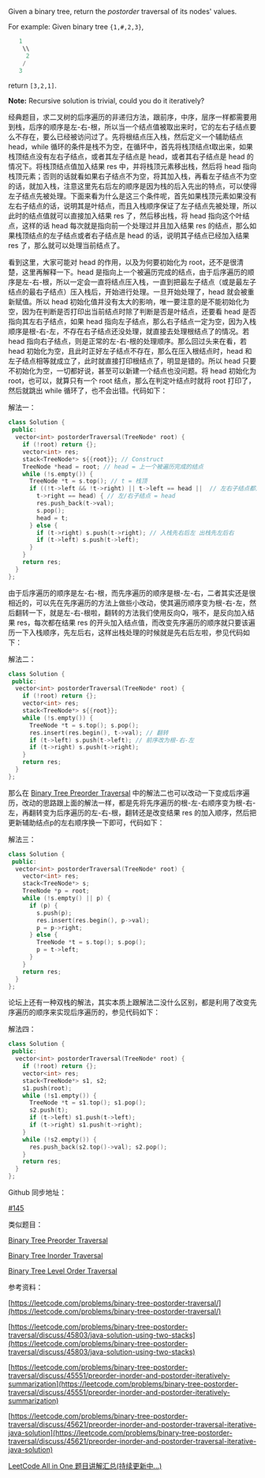 Given a binary tree, return the _postorder_ traversal of its nodes' values.

For example: Given binary tree `{1,#,2,3}`,

```cpp
   1
    \\
     2
    /
   3
```

return `[3,2,1]`.

**Note:** Recursive solution is trivial, could you do it iteratively?

经典题目，求二叉树的后序遍历的非递归方法，跟前序，中序，层序一样都需要用到栈，后序的顺序是左-右-根，所以当一个结点值被取出来时，它的左右子结点要么不存在，要么已经被访问过了。先将根结点压入栈，然后定义一个辅助结点 head，while 循环的条件是栈不为空，在循环中，首先将栈顶结点t取出来，如果栈顶结点没有左右子结点，或者其左子结点是 head，或者其右子结点是 head 的情况下。将栈顶结点值加入结果 res 中，并将栈顶元素移出栈，然后将 head 指向栈顶元素；否则的话就看如果右子结点不为空，将其加入栈，再看左子结点不为空的话，就加入栈，注意这里先右后左的顺序是因为栈的后入先出的特点，可以使得左子结点先被处理。下面来看为什么是这三个条件呢，首先如果栈顶元素如果没有左右子结点的话，说明其是叶结点，而且入栈顺序保证了左子结点先被处理，所以此时的结点值就可以直接加入结果 res 了，然后移出栈，将 head 指向这个叶结点，这样的话 head 每次就是指向前一个处理过并且加入结果 res 的结点，那么如果栈顶结点的左子结点或者右子结点是 head 的话，说明其子结点已经加入结果 res 了，那么就可以处理当前结点了。

看到这里，大家可能对 head 的作用，以及为何要初始化为 root，还不是很清楚，这里再解释一下。head 是指向上一个被遍历完成的结点，由于后序遍历的顺序是左-右-根，所以一定会一直将结点压入栈，一直到把最左子结点（或是最左子结点的最右子结点）压入栈后，开始进行处理。一旦开始处理了，head 就会被重新赋值。所以 head 初始化值并没有太大的影响，唯一要注意的是不能初始化为空，因为在判断是否打印出当前结点时除了判断是否是叶结点，还要看 head 是否指向其左右子结点，如果 head 指向左子结点，那么右子结点一定为空，因为入栈顺序是根-右-左，不存在右子结点还没处理，就直接去处理根结点了的情况。若 head 指向右子结点，则是正常的左-右-根的处理顺序。那么回过头来在看，若 head 初始化为空，且此时正好左子结点不存在，那么在压入根结点时，head 和左子结点相等就成立了，此时就直接打印根结点了，明显是错的。所以 head 只要不初始化为空，一切都好说，甚至可以新建一个结点也没问题。将 head 初始化为 root，也可以，就算只有一个 root 结点，那么在判定叶结点时就将 root 打印了，然后就跳出 while 循环了，也不会出错。代码如下：

解法一：

```cpp
class Solution {
 public:
  vector<int> postorderTraversal(TreeNode* root) {
    if (!root) return {};
    vector<int> res;
    stack<TreeNode*> s{{root}}; // Construct
    TreeNode *head = root; // head = 上一个被遍历完成的结点
    while (!s.empty()) {
      TreeNode *t = s.top(); // t = 栈顶
      if ((!t->left && !t->right) || t->left == head ||  // 左右子结点都为空
        t->right == head) { // 左/右子结点 = head
        res.push_back(t->val);
        s.pop();
        head = t;
      } else {
        if (t->right) s.push(t->right); // 入栈先右后左 出栈先左后右
        if (t->left) s.push(t->left);
      }
    }
    return res;
  }
};
```

由于后序遍历的顺序是左-右-根，而先序遍历的顺序是根-左-右，二者其实还是很相近的，可以先在先序遍历的方法上做些小改动，使其遍历顺序变为根-右-左，然后翻转一下，就是左-右-根啦，翻转的方法我们使用反向Q，哦不，是反向加入结果 res，每次都在结果 res 的开头加入结点值，而改变先序遍历的顺序就只要该遍历一下入栈顺序，先左后右，这样出栈处理的时候就是先右后左啦，参见代码如下：

解法二：

```cpp
class Solution {
 public:
  vector<int> postorderTraversal(TreeNode* root) {
    if (!root) return {};
    vector<int> res;
    stack<TreeNode*> s{{root}};
    while (!s.empty()) {
      TreeNode *t = s.top(); s.pop();
      res.insert(res.begin(), t->val); // 翻转
      if (t->left) s.push(t->left); // 前序改为根-右-左
      if (t->right) s.push(t->right);
    }
    return res;
  }
};
```

那么在 [Binary Tree Preorder Traversal](http://www.cnblogs.com/grandyang/p/4146981.html) 中的解法二也可以改动一下变成后序遍历，改动的思路跟上面的解法一样，都是先将先序遍历的根-左-右顺序变为根-右-左，再翻转变为后序遍历的左-右-根，翻转还是改变结果 res 的加入顺序，然后把更新辅助结点p的左右顺序换一下即可，代码如下：

解法三：

```cpp
class Solution {
 public:
  vector<int> postorderTraversal(TreeNode* root) {
    vector<int> res;
    stack<TreeNode*> s;
    TreeNode *p = root;
    while (!s.empty() || p) {
      if (p) {
        s.push(p);
        res.insert(res.begin(), p->val);
        p = p->right;
      } else {
        TreeNode *t = s.top(); s.pop();
        p = t->left;
      }
    }
    return res;
  }
};
```

论坛上还有一种双栈的解法，其实本质上跟解法二没什么区别，都是利用了改变先序遍历的顺序来实现后序遍历的，参见代码如下：

解法四：

```cpp
class Solution {
 public:
  vector<int> postorderTraversal(TreeNode* root) {
    if (!root) return {};
    vector<int> res;
    stack<TreeNode*> s1, s2;
    s1.push(root);
    while (!s1.empty()) {
      TreeNode *t = s1.top(); s1.pop();
      s2.push(t);
      if (t->left) s1.push(t->left);
      if (t->right) s1.push(t->right);
    }
    while (!s2.empty()) {
      res.push_back(s2.top()->val); s2.pop();
    }
    return res;
  }
};
```

Github 同步地址：

[#145](https://github.com/grandyang/leetcode/issues/145)

类似题目：

[Binary Tree Preorder Traversal](http://www.cnblogs.com/grandyang/p/4146981.html)

[Binary Tree Inorder Traversal](http://www.cnblogs.com/grandyang/p/4297300.html)

[Binary Tree Level Order Traversal](http://www.cnblogs.com/grandyang/p/4051321.html)

参考资料：

[https://leetcode.com/problems/binary-tree-postorder-traversal/](https://leetcode.com/problems/binary-tree-postorder-traversal/)

[https://leetcode.com/problems/binary-tree-postorder-traversal/discuss/45803/java-solution-using-two-stacks](https://leetcode.com/problems/binary-tree-postorder-traversal/discuss/45803/java-solution-using-two-stacks)

[https://leetcode.com/problems/binary-tree-postorder-traversal/discuss/45551/preorder-inorder-and-postorder-iteratively-summarization](https://leetcode.com/problems/binary-tree-postorder-traversal/discuss/45551/preorder-inorder-and-postorder-iteratively-summarization)

[https://leetcode.com/problems/binary-tree-postorder-traversal/discuss/45621/preorder-inorder-and-postorder-traversal-iterative-java-solution](https://leetcode.com/problems/binary-tree-postorder-traversal/discuss/45621/preorder-inorder-and-postorder-traversal-iterative-java-solution)

[LeetCode All in One 题目讲解汇总(持续更新中...)](http://www.cnblogs.com/grandyang/p/4606334.html)
